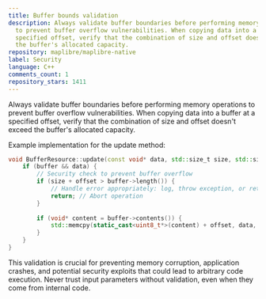 ```yaml
---
title: Buffer bounds validation
description: Always validate buffer boundaries before performing memory operations
  to prevent buffer overflow vulnerabilities. When copying data into a buffer at a
  specified offset, verify that the combination of size and offset doesn't exceed
  the buffer's allocated capacity.
repository: maplibre/maplibre-native
label: Security
language: C++
comments_count: 1
repository_stars: 1411
---
```


Always validate buffer boundaries before performing memory operations to prevent buffer overflow vulnerabilities. When copying data into a buffer at a specified offset, verify that the combination of size and offset doesn't exceed the buffer's allocated capacity.

Example implementation for the update method:
```cpp
void BufferResource::update(const void* data, std::size_t size, std::size_t offset) {
    if (buffer && data) {
        // Security check to prevent buffer overflow
        if (size + offset > buffer->length()) {
            // Handle error appropriately: log, throw exception, or return error code
            return; // Abort operation
        }
        
        if (void* content = buffer->contents()) {
            std::memcpy(static_cast<uint8_t*>(content) + offset, data, size);
        }
    }
}
```

This validation is crucial for preventing memory corruption, application crashes, and potential security exploits that could lead to arbitrary code execution. Never trust input parameters without validation, even when they come from internal code.